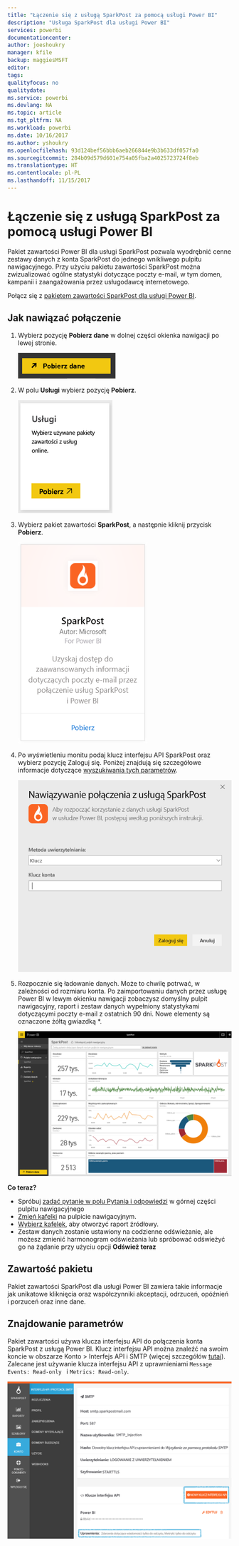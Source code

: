 ```yaml
---
title: "Łączenie się z usługą SparkPost za pomocą usługi Power BI"
description: "Usługa SparkPost dla usługi Power BI"
services: powerbi
documentationcenter: 
author: joeshoukry
manager: kfile
backup: maggiesMSFT
editor: 
tags: 
qualityfocus: no
qualitydate: 
ms.service: powerbi
ms.devlang: NA
ms.topic: article
ms.tgt_pltfrm: NA
ms.workload: powerbi
ms.date: 10/16/2017
ms.author: yshoukry
ms.openlocfilehash: 93d124bef56bbb6aeb266844e9b3b633df057fa0
ms.sourcegitcommit: 284b09d579d601e754a05fba2a4025723724f8eb
ms.translationtype: HT
ms.contentlocale: pl-PL
ms.lasthandoff: 11/15/2017
---
```

# <a name="connect-to-sparkpost-with-power-bi"></a>Łączenie się z usługą SparkPost za pomocą usługi Power BI
Pakiet zawartości Power BI dla usługi SparkPost pozwala wyodrębnić cenne zestawy danych z konta SparkPost do jednego wnikliwego pulpitu nawigacyjnego. Przy użyciu pakietu zawartości SparkPost można zwizualizować ogólne statystyki dotyczące poczty e-mail, w tym domen, kampanii i zaangażowania przez usługodawcę internetowego.

Połącz się z [pakietem zawartości SparkPost dla usługi Power BI](https://app.powerbi.com/getdata/services/spark-post).

## <a name="how-to-connect"></a>Jak nawiązać połączenie
1. Wybierz pozycję **Pobierz dane** w dolnej części okienka nawigacji po lewej stronie.
   
   ![](media/service-connect-to-sparkpost/getdata.png)
2. W polu **Usługi** wybierz pozycję **Pobierz**.
   
   ![](media/service-connect-to-sparkpost/services.png)
3. Wybierz pakiet zawartości **SparkPost**, a następnie kliknij przycisk **Pobierz**. 
   
   ![](media/service-connect-to-sparkpost/sparkpost.png)
4. Po wyświetleniu monitu podaj klucz interfejsu API SparkPost oraz wybierz pozycję Zaloguj się. Poniżej znajdują się szczegółowe informacje dotyczące [wyszukiwania tych parametrów](#FindingParams).
   
   ![](media/service-connect-to-sparkpost/creds.png)
5. Rozpocznie się ładowanie danych. Może to chwilę potrwać, w zależności od rozmiaru konta. Po zaimportowaniu danych przez usługę Power BI w lewym okienku nawigacji zobaczysz domyślny pulpit nawigacyjny, raport i zestaw danych wypełniony statystykami dotyczącymi poczty e-mail z ostatnich 90 dni. Nowe elementy są oznaczone żółtą gwiazdką \*.
   
   ![](media/service-connect-to-sparkpost/dashboard.png)

**Co teraz?**

* Spróbuj [zadać pytanie w polu Pytania i odpowiedzi](service-q-and-a.md) w górnej części pulpitu nawigacyjnego
* [Zmień kafelki](service-dashboard-edit-tile.md) na pulpicie nawigacyjnym.
* [Wybierz kafelek](service-dashboard-tiles.md), aby otworzyć raport źródłowy.
* Zestaw danych zostanie ustawiony na codzienne odświeżanie, ale możesz zmienić harmonogram odświeżania lub spróbować odświeżyć go na żądanie przy użyciu opcji **Odśwież teraz**

## <a name="whats-included"></a>Zawartość pakietu
Pakiet zawartości SparkPost dla usługi Power BI zawiera takie informacje jak unikatowe kliknięcia oraz współczynniki akceptacji, odrzuceń, opóźnień i porzuceń oraz inne dane.

<a name="FindingParams"></a>

## <a name="finding-parameters"></a>Znajdowanie parametrów
Pakiet zawartości używa klucza interfejsu API do połączenia konta SparkPost z usługą Power BI. Klucz interfejsu API można znaleźć na swoim koncie w obszarze Konto \> Interfejs API i SMTP (więcej szczegółów [tutaj](https://support.sparkpost.com/customer/portal/articles/1933377-create-api-keys)). Zalecane jest używanie klucza interfejsu API z uprawnieniami `Message Events: Read-only ` i `Metrics: Read-only`.

![](media/service-connect-to-sparkpost/sparkpost1.png)

